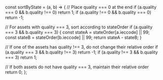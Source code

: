 const sortByState = (a, b) => {
  // Place quality === 0 at the end
  if (a.quality === 0 && b.quality !== 0) return 1;
  if (a.quality !== 0 && b.quality === 0) return -1;

  // For assets with quality === 3, sort according to stateOrder
  if (a.quality === 3 && b.quality === 3) {
    const stateA = stateOrder[a.ieccode] || 99;
    const stateB = stateOrder[b.ieccode] || 99;
    return stateA - stateB;
  }

  // If one of the assets has quality !== 3, do not change their relative order
  if (a.quality === 3 && b.quality !== 3) return -1;
  if (a.quality !== 3 && b.quality === 3) return 1;

  // If both assets do not have quality === 3, maintain their relative order
  return 0;
};
